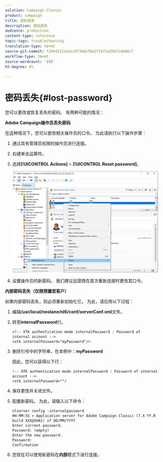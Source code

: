 ```yaml
---
solution: Campaign Classic
product: campaign
title: 密码丢失
description: 密码丢失
audience: production
content-type: reference
topic-tags: troubleshooting
translation-type: tm+mt
source-git-commit: f24642223a2ec9f3d8e78e2f7e71a55bf14b80c7
workflow-type: tm+mt
source-wordcount: '155'
ht-degree: 8%

---
```



# 密码丢失{#lost-password}

您可以更改或恢复丢失的密码。
有两种可能的情况：

**Adobe Campaign操作员丢失密码**

在这种情况下，您可以更改相关操作员的口令。
为此请执行以下操作步骤：

1. 通过具有管理员权限的操作员进行连接。
1. 右键单击运算符。
1. 选择&#x200B;**[!UICONTROL Actions]** > **[!UICONTROL Reset password]**。

   ![](assets/operator-passwd.png)

1. 设置操作员的新密码。 我们建议运营商在首次重新连接时更改其口令。

**内部密码丢失（仅限预置型客户）**

如果内部密码丢失，则必须重新初始化它。
为此，请应用以下过程：

1. 编辑&#x200B;**/usr/local/neolane/nl6/conf/serverConf.xml**&#x200B;文件。

1. 转至&#x200B;**internalPassword**&#x200B;行。

   ```
   <!-- XTK authentication mode internalPassword : Password of internal account -->
   <xtk internalPassword="myPassword"/>
   ```

1. 删除引号中的字符串，在本例中：**myPassword**

   因此，您可以获得以下行：

   ```
   !-- XTK authentication mode internalPassword : Password of internal account -->
   <xtk internalPassword=""/
   ```

1. 保存更改并关闭文件。

1. 配置新密码。 为此，请输入以下命令：

   ```
   nlserver config -internalpassword
   HH:MM:SS > Application server for Adobe Campaign Classic (7.X YY.R build XXX@SHA1) of DD/MM/YYYY
   Enter current password.
   Password: (empty)
   Enter the new password.
   Password: 
   Confirmation 
   ```

1. 您现在可以使用新密码在&#x200B;**内部**&#x200B;模式下进行连接。
